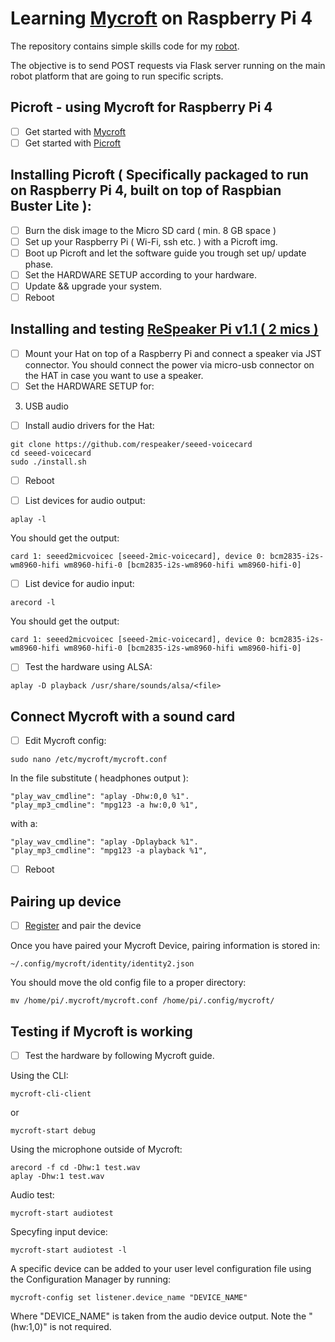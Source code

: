 # Learning [Mycroft](https://mycroft.ai/) on Raspberry Pi 4

The repository contains simple skills code for my [robot](https://github.com/Gl0dny/2-Wheeled-Autonomous-Robot).

The objective is to send POST requests via Flask server running on the main robot platform that are going to run specific scripts.

## Picroft - using Mycroft for Raspberry Pi 4 

- [ ] Get started with [Mycroft](https://mycroft.ai/get-started/)
- [ ] Get started with [Picroft](https://mycroft-ai.gitbook.io/docs/using-mycroft-ai/get-mycroft/picroft#getting-started-with-picroft)

## Installing Picroft ( Specifically packaged to run on Raspberry Pi 4, built on top of Raspbian Buster Lite ):

- [ ] Burn the disk image to the Micro SD card ( min. 8 GB space )
- [ ] Set up your Raspberry Pi ( Wi-Fi, ssh etc. ) with a Picroft img.
- [ ] Boot up Picroft and let the software guide you trough set up/ update phase.
- [ ] Set the HARDWARE SETUP according to your hardware.
- [ ] Update && upgrade your system.
- [ ] Reboot

## Installing and testing [ReSpeaker Pi v1.1 ( 2 mics )](https://wiki.seeedstudio.com/ReSpeaker_2_Mics_Pi_HAT/)

- [ ] Mount your Hat on top of a Raspberry Pi and connect a speaker via JST connector.
      You should connect the power via micro-usb connector on the HAT in case you want to use a speaker.
- [ ] Set the HARDWARE SETUP for:
3) USB audio
- [ ] Install audio drivers for the Hat:

```
git clone https://github.com/respeaker/seeed-voicecard
cd seeed-voicecard
sudo ./install.sh
```
- [ ] Reboot



- [ ] List devices for audio output:

```
aplay -l
```
    
You should get the output:

```
card 1: seeed2micvoicec [seeed-2mic-voicecard], device 0: bcm2835-i2s-wm8960-hifi wm8960-hifi-0 [bcm2835-i2s-wm8960-hifi wm8960-hifi-0]
```

- [ ] List device for audio input:

```
arecord -l
```

You should get the output:

```
card 1: seeed2micvoicec [seeed-2mic-voicecard], device 0: bcm2835-i2s-wm8960-hifi wm8960-hifi-0 [bcm2835-i2s-wm8960-hifi wm8960-hifi-0]
```

- [ ] Test the hardware using ALSA:

``` 
aplay -D playback /usr/share/sounds/alsa/<file>
```

## Connect Mycroft with a sound card

- [ ] Edit Mycroft config:

```
sudo nano /etc/mycroft/mycroft.conf
```

In the file substitute ( headphones output ):

```
"play_wav_cmdline": "aplay -Dhw:0,0 %1".
"play_mp3_cmdline": "mpg123 -a hw:0,0 %1",
```

with a:

```
"play_wav_cmdline": "aplay -Dplayback %1".
"play_mp3_cmdline": "mpg123 -a playback %1",
```

- [ ] Reboot

## Pairing up device

- [ ] [Register]("https://sso.mycroft.ai/login?redirect=https:%2F%2Fhome.mycroft.ai%2F) and pair the device 

Once you have paired your Mycroft Device, pairing information is stored in:

```
~/.config/mycroft/identity/identity2.json 
```

You should move the old config file to a proper directory:
```
mv /home/pi/.mycroft/mycroft.conf /home/pi/.config/mycroft/
```

## Testing if Mycroft is working

- [ ] Test the hardware by following Mycroft guide.

Using the CLI:
```
mycroft-cli-client
```
or
```
mycroft-start debug
```

Using the microphone outside of Mycroft:
```
arecord -f cd -Dhw:1 test.wav
aplay -Dhw:1 test.wav
```

Audio test:
```
mycroft-start audiotest
```

Specyfing input device:
```
mycroft-start audiotest -l
```

A specific device can be added to your user level configuration file using the Configuration Manager by running:
```
mycroft-config set listener.device_name "DEVICE_NAME"
```
Where "DEVICE_NAME" is taken from the audio device output. Note the "(hw:1,0)" is not required.